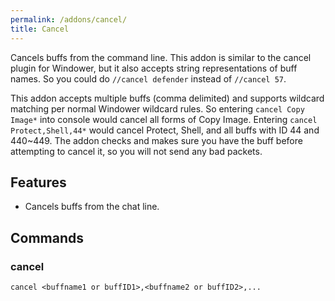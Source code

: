 ```yaml
---
permalink: /addons/cancel/
title: Cancel
---
```


Cancels buffs from the command line. This addon is similar to the cancel plugin for Windower, but it also accepts string representations of buff names. So you could do `//cancel defender` instead of `//cancel 57`.

This addon accepts multiple buffs (comma delimited) and supports wildcard matching per normal Windower wildcard rules. So entering `cancel Copy Image*` into console would cancel all forms of Copy Image. Entering `cancel Protect,Shell,44*` would cancel Protect, Shell, and all buffs with ID 44 and 440~449. The addon checks and makes sure you have the buff before attempting to cancel it, so you will not send any bad packets.

## Features

* Cancels buffs from the chat line.


## Commands

### cancel
```
cancel <buffname1 or buffID1>,<buffname2 or buffID2>,...
```